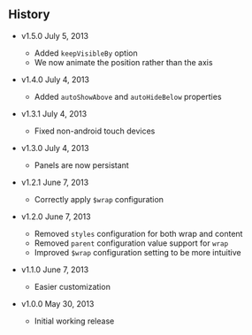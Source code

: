 ## History

- v1.5.0 July 5, 2013
	- Added `keepVisibleBy` option
	- We now animate the position rather than the axis

- v1.4.0 July 4, 2013
	- Added `autoShowAbove` and `autoHideBelow` properties

- v1.3.1 July 4, 2013
	- Fixed non-android touch devices

- v1.3.0 July 4, 2013
	- Panels are now persistant

- v1.2.1 June 7, 2013
	- Correctly apply `$wrap` configuration

- v1.2.0 June 7, 2013
	- Removed `styles` configuration for both wrap and content
	- Removed `parent` configuration value support for `wrap`
	- Improved `$wrap` configuration setting to be more intuitive

- v1.1.0 June 7, 2013
	- Easier customization

- v1.0.0 May 30, 2013
	- Initial working release
